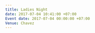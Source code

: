 ```yaml
---
title: Ladies Night
date: 2017-07-04 10:41:00 +07:00
Event date: 2017-07-04 00:00:00 +07:00
Venue: Chavez
---
```


